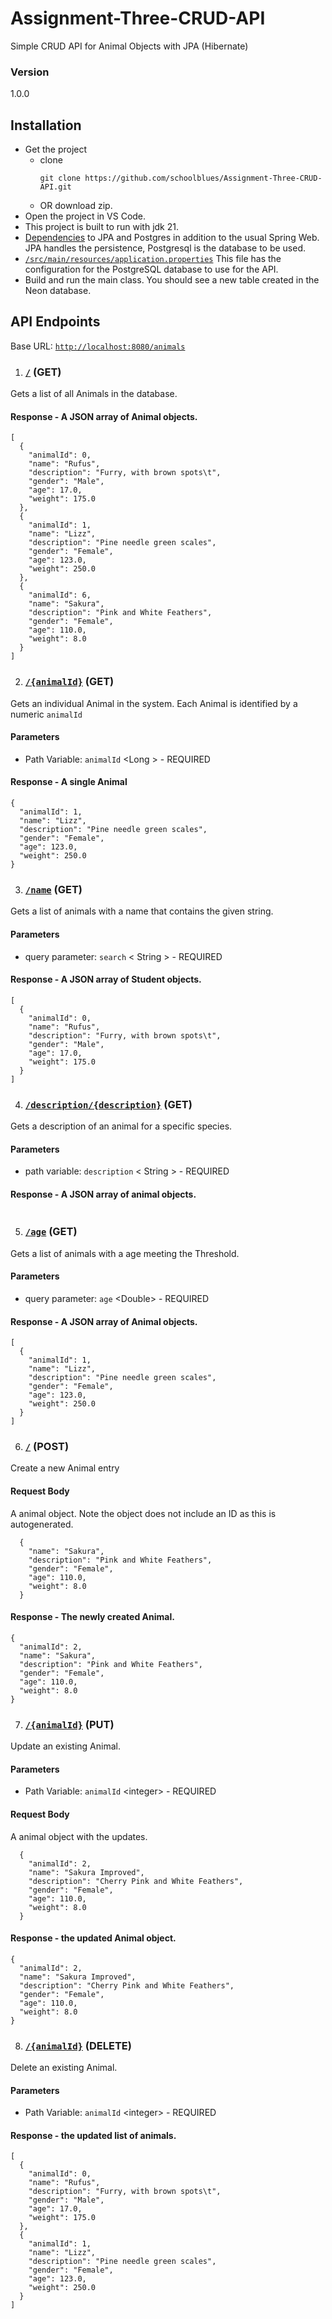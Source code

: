 # Assignment-Three-CRUD-API
Simple CRUD API for Animal Objects with JPA (Hibernate)

### Version
1.0.0

## Installation
- Get the project
    - clone
        ```
      git clone https://github.com/schoolblues/Assignment-Three-CRUD-API.git
        ```
    - OR download zip.
- Open the project in VS Code.
- This project is built to run with jdk 21.
- [Dependencies](https://github.com/schoolblues/Assignment-Three-CRUD-API/blob/e30190792a4c2d9c9eca5f951a2276c90cb02e6c/pom.xml#L32) to JPA and Postgres in addition to the usual Spring Web. JPA handles the persistence, Postgresql is the database to be used.
- [`/src/main/resources/application.properties`](https://github.com/schoolblues/Assignment-Three-CRUD-API/blob/04eef4b02c55bb9d5b363fb189d47651bf4e9da3/src/main/resources/application.properties) This file has the configuration for the PostgreSQL database to use for the API.
- Build and run the main class. You should see a new table created in the Neon database.

## API Endpoints
Base URL: [`http://localhost:8080/animals`](http://localhost:8080/animals)


1. ### [`/`](http://localhost:8080/animals) (GET)
Gets a list of all Animals in the database.

#### Response - A JSON array of Animal objects.

```
[
  {
    "animalId": 0,
    "name": "Rufus",
    "description": "Furry, with brown spots\t",
    "gender": "Male",
    "age": 17.0,
    "weight": 175.0
  },
  {
    "animalId": 1,
    "name": "Lizz",
    "description": "Pine needle green scales",
    "gender": "Female",
    "age": 123.0,
    "weight": 250.0
  },
  {
    "animalId": 6,
    "name": "Sakura",
    "description": "Pink and White Feathers",
    "gender": "Female",
    "age": 110.0,
    "weight": 8.0
  }
]
```

2. ### [`/{animalId}`](http://localhost:8080/animals/1) (GET)
Gets an individual Animal in the system. Each Animal is identified by a numeric `animalId`

#### Parameters
- Path Variable: `animalId` &lt;Long &gt; - REQUIRED

#### Response - A single Animal

```
{
  "animalId": 1,
  "name": "Lizz",
  "description": "Pine needle green scales",
  "gender": "Female",
  "age": 123.0,
  "weight": 250.0
}
```

3. ### [`/name`](http://localhost:8080/animals/name?key=jo) (GET)
Gets a list of animals with a name that contains the given string.

#### Parameters
- query parameter: `search` &lt; String &gt; - REQUIRED

#### Response - A JSON array of Student objects.

```
[
  {
    "animalId": 0,
    "name": "Rufus",
    "description": "Furry, with brown spots\t",
    "gender": "Male",
    "age": 17.0,
    "weight": 175.0
  }
]
```

4. ### [`/description/{description}`](http://localhost:8080/animals/description/{description}) (GET)
Gets a description of an animal for a specific species.

#### Parameters
- path variable: `description` &lt; String &gt; - REQUIRED

#### Response - A JSON array of animal objects.

```
```
5. ### [`/age`](http://localhost:8080/animals/old?age=100) (GET)
Gets a list of animals with a age meeting the Threshold.

#### Parameters
- query parameter: `age` &lt;Double&gt; - REQUIRED

#### Response - A JSON array of Animal objects.

```
[
  {
    "animalId": 1,
    "name": "Lizz",
    "description": "Pine needle green scales",
    "gender": "Female",
    "age": 123.0,
    "weight": 250.0
  }
]
```
6. ### [`/`](http://localhost:8080/animals) (POST)
Create  a new Animal entry

#### Request Body
A animal object. Note the object does not include an ID as this is autogenerated.
```
  {
    "name": "Sakura",
    "description": "Pink and White Feathers",
    "gender": "Female",
    "age": 110.0,
    "weight": 8.0
  }
```
#### Response - The newly created Animal.

```
{
  "animalId": 2,
  "name": "Sakura",
  "description": "Pink and White Feathers",
  "gender": "Female",
  "age": 110.0,
  "weight": 8.0
}
```

7. ### [`/{animalId}`](http://localhost:8080/animals/3) (PUT)
Update an existing Animal.

#### Parameters
- Path Variable: `animalId` &lt;integer&gt; - REQUIRED

#### Request Body
A animal object with the updates.
```
  {
    "animalId": 2,
    "name": "Sakura Improved",
    "description": "Cherry Pink and White Feathers",
    "gender": "Female",
    "age": 110.0,
    "weight": 8.0
  }
```
#### Response - the updated Animal object.
```
{
  "animalId": 2,
  "name": "Sakura Improved",
  "description": "Cherry Pink and White Feathers",
  "gender": "Female",
  "age": 110.0,
  "weight": 8.0
}
```

8. ### [`/{animalId}`](http://localhost:8080/animals/3) (DELETE)
Delete an existing Animal.

#### Parameters
- Path Variable: `animalId` &lt;integer&gt; - REQUIRED

#### Response - the updated list of animals.
```
[
  {
    "animalId": 0,
    "name": "Rufus",
    "description": "Furry, with brown spots\t",
    "gender": "Male",
    "age": 17.0,
    "weight": 175.0
  },
  {
    "animalId": 1,
    "name": "Lizz",
    "description": "Pine needle green scales",
    "gender": "Female",
    "age": 123.0,
    "weight": 250.0
  }
]
```
